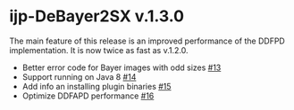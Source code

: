 ijp-DeBayer2SX v.1.3.0
======================

The main feature of this release is an improved performance of the DDFPD implementation. It is now twice as fast as
v.1.2.0.

* Better error code for Bayer images with odd sizes [#13]
* Support running on Java 8 [#14]
* Add info an installing plugin binaries [#15]
* Optimize DDFAPD performance [#16]

[#13]:  https://github.com/ij-plugins/ijp-DeBayer2SX/issues/13

[#14]: https://github.com/ij-plugins/ijp-DeBayer2SX/issues/14

[#15]: https://github.com/ij-plugins/ijp-DeBayer2SX/issues/15

[#16]: https://github.com/ij-plugins/ijp-DeBayer2SX/issues/16


